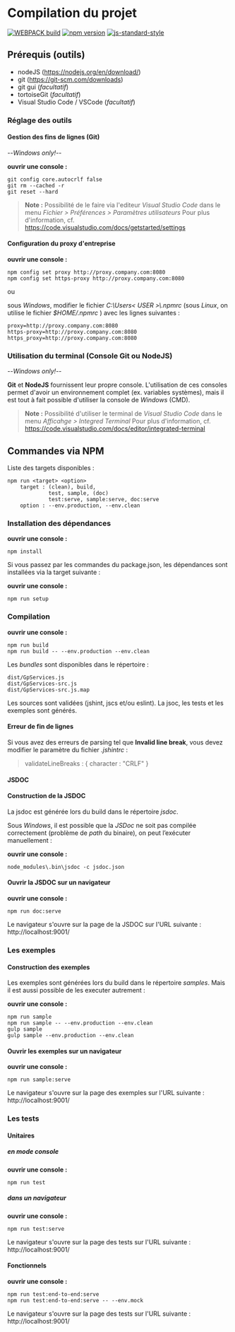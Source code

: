 
# Compilation du projet

[![WEBPACK build](https://img.shields.io/badge/build%20with-WEBPACK-brightgreen.svg)](https://img.shields.io/badge/build%20with-WEBPACK-brightgreen.svg)
[![npm version](https://badge.fury.io/js/geoportal-access-lib.svg)](https://badge.fury.io/js/geoportal-access-lib)
[![js-standard-style](https://img.shields.io/badge/code%20style-standard-brightgreen.svg)](http://standardjs.com)

## Prérequis (outils)

* nodeJS (https://nodejs.org/en/download/)
* git (https://git-scm.com/downloads)
* git gui (*facultatif*)
* tortoiseGit (*facultatif*)
* Visual Studio Code / VSCode (*facultatif*)

### Réglage des outils

#### Gestion des fins de lignes (Git)

--*Windows only!*--

**ouvrir une console :**

    git config core.autocrlf false
    git rm --cached -r
    git reset --hard

> **Note :**
Possibilité de le faire via l'editeur _Visual Studio Code_ dans le menu
_Fichier > Préférences > Paramètres utilisateurs_
Pour plus d'information, cf. https://code.visualstudio.com/docs/getstarted/settings

#### Configuration du proxy d'entreprise

**ouvrir une console :**

    npm config set proxy http://proxy.company.com:8080
    npm config set https-proxy http://proxy.company.com:8080

ou

sous *Windows*, modifier le fichier _C:\\Users\< USER >\\.npmrc_
(sous *Linux*, on utilise le fichier _$HOME/.npmrc_ )
avec les lignes suivantes :

    proxy=http://proxy.company.com:8080
    https-proxy=http://proxy.company.com:8080
    https_proxy=http://proxy.company.com:8080

### Utilisation du terminal (Console Git ou NodeJS)

--*Windows only!*--

**Git** et **NodeJS** fournissent leur propre console.
L'utilisation de ces consoles permet d'avoir un environnement complet (ex. variables systèmes), mais il est tout à fait possible d'utiliser la console de *Windows* (CMD).

> **Note :**
Possibilité d'utiliser le terminal de _Visual Studio Code_ dans le menu
_Afficahge > Integred Terminal_
Pour plus d'information, cf. https://code.visualstudio.com/docs/editor/integrated-terminal

## Commandes via NPM

Liste des targets disponibles :

    npm run <target> <option>
        target : (clean), build,
                 test, sample, (doc)
                 test:serve, sample:serve, doc:serve
        option : --env.production, --env.clean

### Installation des dépendances

**ouvrir une console :**

    npm install

Si vous passez par les commandes du package.json, les dépendances sont installées via
la target suivante :

**ouvrir une console :**

    npm run setup

### Compilation

**ouvrir une console :**

    npm run build
    npm run build -- --env.production --env.clean

Les *bundles* sont disponibles dans le répertoire :

	dist/GpServices.js
	dist/GpServices-src.js
	dist/GpServices-src.js.map

Les sources sont validées (jshint, jscs et/ou eslint).
La jsoc, les tests et les exemples sont générés.

#### Erreur de fin de lignes

Si vous avez des erreurs de parsing tel que **Invalid line break**, vous devez
modifier le paramètre du fichier _.jshintrc_ :
> validateLineBreaks : { character : "CRLF" }

#### JSDOC

#### Construction de la JSDOC

La jsdoc est générée lors du build dans le répertoire *jsdoc*.

Sous *Windows*, il est possible que la *JSDoc* ne soit pas compilée correctement
(problème de *path* du binaire), on peut l’exécuter manuellement :

**ouvrir une console :**

    node_modules\.bin\jsdoc -c jsdoc.json

#### Ouvrir la JSDOC sur un navigateur

**ouvrir une console :**

    npm run doc:serve

Le navigateur s'ouvre sur la page de la JSDOC sur l'URL suivante :
http://localhost:9001/

### Les exemples

#### Construction des exemples

Les exemples sont générées lors du build dans le répertoire *samples*.
Mais il est aussi possible de les executer autrement :

**ouvrir une console :**

    npm run sample
    npm run sample -- --env.production --env.clean
    gulp sample
    gulp sample --env.production --env.clean

#### Ouvrir les exemples sur un navigateur

**ouvrir une console :**

    npm run sample:serve

Le navigateur s'ouvre sur la page des exemples sur l'URL suivante :
http://localhost:9001/

### Les tests

#### Unitaires

##### en mode console

**ouvrir une console :**

    npm run test

##### dans un navigateur

**ouvrir une console :**

    npm run test:serve

Le navigateur s'ouvre sur la page des tests sur l'URL suivante :
http://localhost:9001/

#### Fonctionnels

**ouvrir une console :**

    npm run test:end-to-end:serve
    npm run test:end-to-end:serve -- --env.mock

Le navigateur s'ouvre sur la page des tests sur l'URL suivante :
http://localhost:9001/

